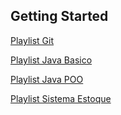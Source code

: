## Getting Started

[Playlist Git](https://www.youtube.com/playlist?list=PL9OV0G1OyYrfx0m6dYxT-o5EcvJfy0JaC)

[Playlist Java Basico](https://www.youtube.com/watch?v=agNTOAaMF-w&list=PL9OV0G1OyYrfvQ9RGPZpcLVIS_GJ-iD9x)

[Playlist Java POO](https://www.youtube.com/playlist?list=PL9OV0G1OyYrelYPUcQH7FAUBYZ3icWySV)

[Playlist Sistema Estoque](https://www.youtube.com/playlist?list=PL9OV0G1OyYreAmxpUqo7R4dWFl4ZtRY2k)